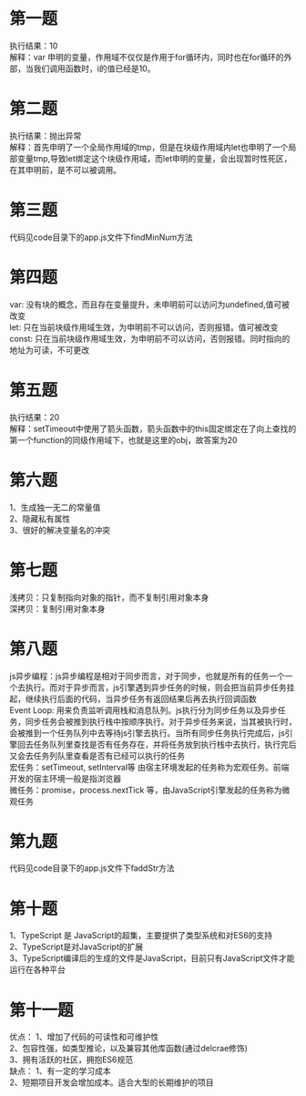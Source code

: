 # 第一题
执行结果：10  
解释：var 申明的变量，作用域不仅仅是作用于for循环内，同时也在for循环的外部，当我们调用函数时，i的值已经是10。

# 第二题
执行结果：抛出异常  
解释：首先申明了一个全局作用域的tmp，但是在块级作用域内let也申明了一个局部变量tmp,导致let绑定这个块级作用域，而let申明的变量，会出现暂时性死区，在其申明前，是不可以被调用。

# 第三题
代码见code目录下的app.js文件下findMinNum方法

# 第四题
var: 没有块的概念，而且存在变量提升，未申明前可以访问为undefined,值可被改变  
let: 只在当前块级作用域生效，为申明前不可以访问，否则报错。值可被改变  
const: 只在当前块级作用域生效，为申明前不可以访问，否则报错。同时指向的地址为可读，不可更改  

# 第五题
执行结果：20  
解释：setTimeout中使用了箭头函数，箭头函数中的this固定绑定在了向上查找的第一个function的同级作用域下，也就是这里的obj，故答案为20

# 第六题
1、生成独一无二的常量值  
2、隐藏私有属性  
3、很好的解决变量名的冲突  

# 第七题
浅拷贝：只复制指向对象的指针，而不复制引用对象本身  
深拷贝：复制引用对象本身

# 第八题
js异步编程：js异步编程是相对于同步而言，对于同步，也就是所有的任务一个一个去执行。而对于异步而言，js引擎遇到异步任务的时候，则会把当前异步任务挂起，继续执行后面的代码，当异步任务有返回结果后再去执行回调函数  
Event Loop: 用来负责监听调用栈和消息队列。js执行分为同步任务以及异步任务，同步任务会被推到执行栈中按顺序执行。对于异步任务来说，当其被执行时，会被推到一个任务队列中去等待js引擎去执行。当所有同步任务执行完成后，js引擎回去任务队列里查找是否有任务存在，并将任务放到执行栈中去执行，执行完后又会去任务列队里查看是否有已经可以执行的任务  
宏任务：setTimeout, setInterval等 由宿主环境发起的任务称为宏观任务。前端开发的宿主环境一般是指浏览器  
微任务：promise，process.nextTick 等，由JavaScript引擎发起的任务称为微观任务

# 第九题
代码见code目录下的app.js文件下faddStr方法

# 第十题
1、TypeScript 是 JavaScript的超集，主要提供了类型系统和对ES6的支持  
2、TypeScript是对JavaScript的扩展  
3、TypeScript编译后的生成的文件是JavaScript，目前只有JavaScript文件才能运行在各种平台  

# 第十一题
优点：
    1、增加了代码的可读性和可维护性  
    2、包容性强，如类型推论，以及兼容其他库函数(通过delcrae修饰)  
    3、拥有活跃的社区，拥抱ES6规范  
缺点：
    1、有一定的学习成本  
    2、短期项目开发会增加成本。适合大型的长期维护的项目  
